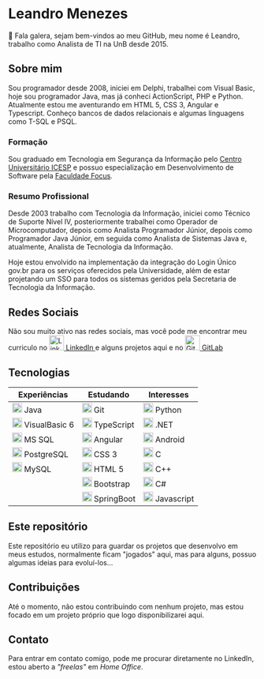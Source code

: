 # Leandro Menezes

👋 Fala galera, sejam bem-vindos ao meu GitHub, meu nome é Leandro, trabalho como Analista de TI na UnB desde 2015.

## Sobre mim

Sou programador desde 2008, iniciei em Delphi, trabalhei com Visual Basic, hoje sou programador Java, mas já conheci ActionScript, PHP e Python. Atualmente estou me aventurando em HTML 5, CSS 3, Angular e Typescript. Conheço bancos de dados relacionais e algumas linguagens como T-SQL e PSQL.

### Formação

Sou graduado em Tecnologia em Segurança da Informação pelo [Centro Universitário ICESP](https://www.linkedin.com/school/centrouniversitarioicesp/) e possuo especialização em Desenvolvimento de Software pela [Faculdade Focus](https://www.linkedin.com/school/faculdadefocus/).

### Resumo Profissional

Desde 2003 trabalho com Tecnologia da Informação, iniciei como Técnico de Suporte Nível IV, posteriormente trabalhei como Operador de Microcomputador, depois como Analista Programador Júnior, depois como Programador Java Júnior, em seguida como Analista de Sistemas Java e, atualmente, Analista de Tecnologia da Informação.

Hoje estou envolvido na implementação da integração do Login Único gov.br para os serviços oferecidos pela Universidade, além de estar projetando um SSO para todos os sistemas geridos pela Secretaria de Tecnologia da Informação.

## Redes Sociais

Não sou muito ativo nas redes sociais, mas você pode me encontrar meu curriculo no 
<a href="https://www.linkedin.com/in/leandromenezessilva" target="_blank" alt="LinkedIn">
    <img src="https://cdn.jsdelivr.net/gh/devicons/devicon/icons/linkedin/linkedin-original.svg" alt="LinkedIn" height="30" />
    LinkedIn
</a>
e alguns projetos aqui e no 
<a href="https://gitlab.com/Bambatera" target="_blank" alt="GitLab">
    <img src="https://cdn.jsdelivr.net/gh/devicons/devicon/icons/gitlab/gitlab-original.svg" alt="GitLab" height="30" />
    GitLab
</a> 

## Tecnologias

| Experiências | Estudando | Interesses |
| ------------ | --------- | ---------- |
| <img src="https://cdn.jsdelivr.net/gh/devicons/devicon/icons/java/java-original.svg" height="20" /> Java | <img src="https://cdn.jsdelivr.net/gh/devicons/devicon/icons/git/git-original.svg" height="20" /> Git | <img src="https://cdn.jsdelivr.net/gh/devicons/devicon/icons/python/python-original.svg" height="20" /> Python |
| <img src="https://cdn.jsdelivr.net/gh/devicons/devicon/icons/visualstudio/visualstudio-plain.svg" height="20" /> VisualBasic 6 | <img src="https://cdn.jsdelivr.net/gh/devicons/devicon/icons/typescript/typescript-original.svg" height="20" /> TypeScript | <img src="https://cdn.jsdelivr.net/gh/devicons/devicon/icons/dot-net/dot-net-original.svg" height="20" /> .NET |
| <img src="https://cdn.jsdelivr.net/gh/devicons/devicon/icons/microsoftsqlserver/microsoftsqlserver-plain.svg" height="20" /> MS SQL | <img src="https://cdn.jsdelivr.net/gh/devicons/devicon/icons/angularjs/angularjs-original.svg" height="20" /> Angular | <img src="https://cdn.jsdelivr.net/gh/devicons/devicon/icons/android/android-original.svg" height="20" /> Android |
| <img src="https://cdn.jsdelivr.net/gh/devicons/devicon/icons/postgresql/postgresql-original.svg" height="20" /> PostgreSQL | <img src="https://cdn.jsdelivr.net/gh/devicons/devicon/icons/css3/css3-original.svg" height="20" /> CSS 3 | <img src="https://cdn.jsdelivr.net/gh/devicons/devicon/icons/c/c-original.svg" height="20" /> C
| <img src="https://cdn.jsdelivr.net/gh/devicons/devicon/icons/mysql/mysql-original.svg" height="20" /> MySQL | <img src="https://cdn.jsdelivr.net/gh/devicons/devicon/icons/html5/html5-original.svg" height="20" /> HTML 5 | <img src="https://cdn.jsdelivr.net/gh/devicons/devicon/icons/cplusplus/cplusplus-original.svg" height="20" /> C++ |
|| <img src="https://cdn.jsdelivr.net/gh/devicons/devicon/icons/bootstrap/bootstrap-original.svg" height="20" /> Bootstrap | <img src="https://cdn.jsdelivr.net/gh/devicons/devicon/icons/csharp/csharp-original.svg" height="20" /> C#
|| <img src="https://cdn.jsdelivr.net/gh/devicons/devicon/icons/spring/spring-original.svg" height="20" /> SpringBoot | <img src="https://cdn.jsdelivr.net/gh/devicons/devicon/icons/javascript/javascript-original.svg" height="20" /> Javascript |

## Este repositório

Este repositório eu utilizo para guardar os projetos que desenvolvo em meus estudos, normalmente ficam "jogados" aqui, mas para alguns, possuo algumas ideias para evoluí-los...

## Contribuições

Até o momento, não estou contribuindo com nenhum projeto, mas estou focado em um projeto próprio que logo disponibilizarei aqui.

## Contato

Para entrar em contato comigo, pode me procurar diretamente no LinkedIn, estou aberto a *"freelas"* em *Home Office*.

<!---
- 👋 Hi, I’m @Bambatera
- 👀 I’m interested in ...
- 🌱 I’m currently learning ...
- 💞️ I’m looking to collaborate on ...
- 📫 How to reach me ...


Bambatera/Bambatera is a ✨ special ✨ repository because its `README.md` (this file) appears on your GitHub profile.
You can click the Preview link to take a look at your changes.
--->
